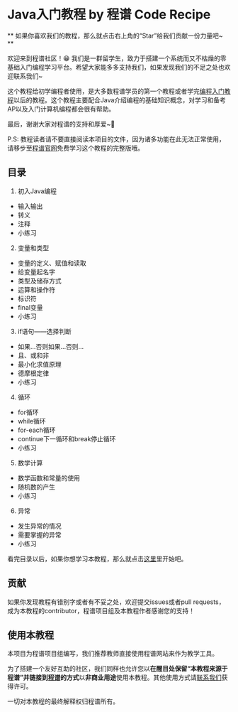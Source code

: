 # Java入门教程 by 程谱 Code Recipe

** 如果你喜欢我们的教程，那么就点击右上角的“Star”给我们贡献一份力量吧~ **

欢迎来到程谱社区！😁 我们是一群留学生，致力于搭建一个系统而又不枯燥的零基础入门编程学习平台。希望大家能多多支持我们，如果发现我们的不足之处也欢迎联系我们~

这个教程给初学编程者使用，是大多数程谱学员的第一个教程或者学完[编程入门教程](https://coderecipe.cn/learn/1)以后的教程。这个教程主要配合Java介绍编程的基础知识概念，对学习和备考AP以及入门计算机编程都会很有帮助。

最后，谢谢大家对程谱的支持和厚爱~💖

P.S: 教程读者请不要直接阅读本项目的文件，因为诸多功能在此无法正常使用，请移步至[程谱官网](https://coderecipe.cn/learn/2)免费学习这个教程的完整版哦。

目录
------
1. 初入Java编程
  * 输入输出
  * 转义
  * 注释
  * 小练习
2. 变量和类型
  * 变量的定义、赋值和读取
  * 给变量起名字
  * 类型及储存方式
  * 运算和操作符
  * 标识符
  * final变量
  * 小练习
3. if语句——选择判断
  * 如果…否则如果…否则…
  * 且、或和非
  * 最小化求值原理
  * 德摩根定律
  * 小练习
4. 循环
  * for循环
  * while循环
  * for-each循环
  * continue下一循环和break停止循环
  * 小练习
5. 数学计算
  * 数学函数和常量的使用
  * 随机数的产生
  * 小练习
6. 异常
  * 发生异常的情况
  * 需要掌握的异常
  * 小练习

看完目录以后，如果你想学习本教程，那么就点击[这里](https://coderecipe.cn/learn/2)里开始吧。

贡献
------
如果你发现教程有错别字或者有不妥之处，欢迎提交issues或者pull requests，成为本教程的contributor，程谱项目组及本教程作者感谢您的支持！

使用本教程
------
本项目为程谱项目组编写，我们推荐教师直接使用程谱网站来作为教学工具。

为了搭建一个友好互助的社区，我们同样也允许您以**在醒目处保留“本教程来源于程谱”并链接到[程谱](https://coderecipe.cn/learn/2)的方式**以**非商业用途**使用本教程。其他使用方式请[联系我们](mailto:cr@coderecipe.cn)获得许可。

一切对本教程的最终解释权归程谱所有。
